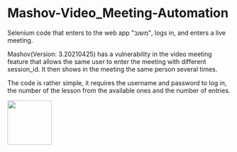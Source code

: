 # Mashov-Video_Meeting-Automation
Selenium code that enters to the web app "משוב", logs in, and enters a live meeting.

Mashov(Version: 3.20210425) has a vulnerability in the video meeting feature that allows the same user to enter the meeting with different session_id.
It then shows in the meeting the same person several times.

The code is rather simple, it requires the username and password to log in, the number of the lesson from the available ones and the number of entries.


<img src="https://web.mashov.info/students/images/logo_students.png" style="width:100px; height:100px;">
